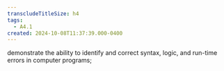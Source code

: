 ```yaml
---
transcludeTitleSize: h4
tags:
  - A4.1
created: 2024-10-08T11:37:39.000-0400
---
```

demonstrate the ability to identify and correct syntax, logic, and run-time errors in computer programs;